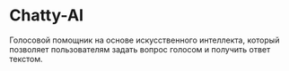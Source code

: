 # Chatty-AI
Голосовой помощник на основе искусственного интеллекта, который позволяет пользователям задать вопрос голосом и получить ответ текстом.
